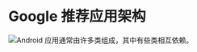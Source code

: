 # Google 推荐应用架构



![Android 应用通常由许多类组成，其中有些类相互依赖。](https://developer.android.com/static/topic/libraries/architecture/images/final-architecture.png?hl=zh-cn)